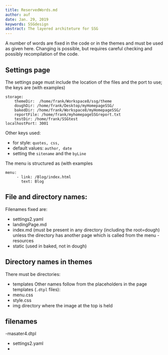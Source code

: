 ```yaml
---
title: ReservedWords.md
author: auf 
date: Jan. 29, 2019
keywords: SSGdesign
abstract: The layered architeture for SSG
---
```


A number of words are fixed in the code or in the themes and must be used as given here. 
Changing is possible, but requires careful checking and possibly recompilation of the code.

## Settings page
The settings page must include the location of the files and the port to use; the keys are 
(with examples)

```
storage:
    themeDir:  /home/frank/Workspace8/ssg/theme
    doughDir: /home/frank/Desktop/myHomepageSSG/
    bakedDir: /home/frank/Workspace8/myHomepageSSG/
    reportFile: /home/frank/myhomepageSSGreport.txt
    testDir: /home/frank/SSGtest
localhostPort: 3001
```
Other keys used: 

- for style: `quotes, css, `
- default values: `author, date`
- setting the `sitename` and the `byLine`

The menu is structured as (with examples 
```
menu:
     - link: /Blog/index.html
       text: Blog

```

## File and directory names:
Filenames fixed are: 
- settings2.yaml
- landingPage.md 
- index.md (must be present in any directory (including the root=dough) 
unless the directory has another page which is called from the menu
-resources
- static (used in baked, not in dough)

## Directory names in themes
There must be directories:
- templates
Other names follow from the placeholders in the page templates (`.dtpl` files): 
- menu.css
- style.css
- img directory where the image at the top is held


## filenames
-masater4.dtpl
- settings2.yaml 
- 